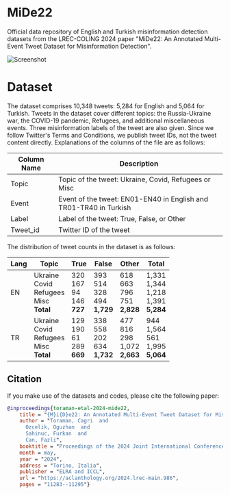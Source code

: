 # MiDe22
Official data repository of English and Turkish misinformation detection datasets from the LREC-COLING 2024 paper "MiDe22: An Annotated Multi-Event Tweet Dataset for Misinformation Detection".

![Screenshot](supplementary/all_events.png)

# Dataset
The dataset comprises 10,348 tweets: 5,284 for English and 5,064 for Turkish. Tweets in the dataset cover different topics: the Russia-Ukraine war, the COVID-19 pandemic, Refugees, and additional miscellaneous events. Three misinformation labels of the tweet are also given. Since we follow Twitter's Terms and Conditions, we publish tweet IDs, not the tweet content directly. Explanations of the columns of the file are as follows:

| Column Name  | Description |
| ------------- | ------------- |
| Topic | Topic of the tweet: Ukraine, Covid, Refugees or Misc |
| Event | Event of the tweet: EN01-EN40 in English and TR01-TR40 in Turkish |
| Label | Label of the tweet: True, False, or Other|
| Tweet_id | Twitter ID of the tweet|

The distribution of tweet counts in the dataset is as follows:

| Lang | Topic | True | False | Other | Total |
|----------|----------|----------|----------|----------|----------|
| EN | Ukraine<br>Covid<br>Refugees<br>Misc<br><b>Total</b> | 320<br>167<br>94<br>146<br><b>727</b> | 393<br>514<br>328<br>494<br><b>1,729 | 618<br>663<br>796<br>751<br><b>2,828 | 1,331<br>1,344<br>1,218<br>1,391<br><b>5,284
| TR | Ukraine<br>Covid<br>Refugees<br>Misc<br><b>Total</b> | 129<br>190<br>61<br>289<br><b>669 | 338<br>558<br>202<br>634<br><b>1,732 | 477<br>816<br>298<br>1,072<br><b>2,663 | 944<br>1,564<br>561<br>1,995<br><b>5,064

## Citation
If you make use of the datasets and codes, please cite the following paper:
```bibtex
@inproceedings{toraman-etal-2024-mide22,
    title = "{M}i{D}e22: An Annotated Multi-Event Tweet Dataset for Misinformation Detection",
    author = "Toraman, Cagri  and
      Ozcelik, Oguzhan  and
      Sahinuc, Furkan  and
      Can, Fazli",
    booktitle = "Proceedings of the 2024 Joint International Conference on Computational Linguistics, Language Resources and Evaluation (LREC-COLING 2024)",
    month = may,
    year = "2024",
    address = "Torino, Italia",
    publisher = "ELRA and ICCL",
    url = "https://aclanthology.org/2024.lrec-main.986",
    pages = "11283--11295"}
```
